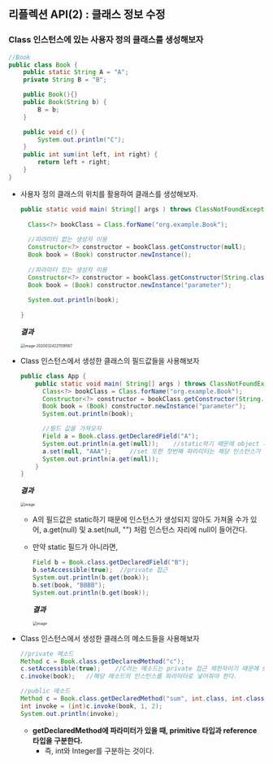 ## 리플렉션 API(2) : 클래스 정보 수정

### Class 인스턴스에 있는 사용자 정의 클래스를 생성해보자

~~~java
//Book
public class Book {
    public static String A = "A";
    private String B = "B";

    public Book(){}
    public Book(String b) {
        B = b;
    }

    public void c() {
        System.out.println("C");
    }
    public int sum(int left, int right) {
        return left + right;
    }
}
~~~



- 사용자 정의 클래스의 위치를 활용하여 클래스를 생성해보자.

  ~~~java
  public static void main( String[] args ) throws ClassNotFoundException, NoSuchMethodException, IllegalAccessException, InvocationTargetException, InstantiationException {
    
    Class<?> bookClass = Class.forName("org.example.Book");
    
    //파라미터 없는 생성자 이용
    Constructor<?> constructor = bookClass.getConstructor(null);
    Book book = (Book) constructor.newInstance();
    
    //파라미터 있는 생성자 이용
    Constructor<?> constructor = bookClass.getConstructor(String.class);
    Book book = (Book) constructor.newInstance("parameter");
    
    System.out.println(book);
    
  }
  
  ~~~

  ***결과***

  <img src="/Users/mesung/Library/Application Support/typora-user-images/image-20200324221108587.png" alt="image-20200324221108587" style="zoom:50%;" />

  

- Class 인스턴스에서 생성한 클래스의 필드값들을 사용해보자

  ~~~java
  public class App {
      public static void main( String[] args ) throws ClassNotFoundException, NoSuchMethodException, IllegalAccessException, InvocationTargetException, InstantiationException, NoSuchFieldException {
        Class<?> bookClass = Class.forName("org.example.Book");
        Constructor<?> constructor = bookClass.getConstructor(String.class);
        Book book = (Book) constructor.newInstance("parameter");
        System.out.println(book);
  
        //필드 값을 가져오자
        Field a = Book.class.getDeclaredField("A");
        System.out.println(a.get(null));    //static하기 때문에 object 자리에 null을 넘겨준다.
        a.set(null, "AAA"); 	//set 또한 첫번째 파라미터는 해당 인스턴스가 들어가야하지만 static 필드이기 때문에 null이 들어간다.
        System.out.println(a.get(null));
      }
  }
  ~~~

  ***결과***

  <img src="https://user-images.githubusercontent.com/40616436/77429554-30335980-6e1d-11ea-85c5-e9c77049a322.png" alt="image" style="zoom:50%;" />

  - A의 필드값은 static하기 때문에 인스턴스가 생성되지 않아도 가져올 수가 있어, a.get(null) 및 a.set(null, "") 처럼 인스턴스 자리에 null이 들어간다.

  - 만약 static 필드가 아니라면,

    ~~~java
    Field b = Book.class.getDeclaredField("B");
    b.setAccessible(true);	//private 접근
    System.out.println(b.get(book));    
    b.set(book, "BBBB"); 
    System.out.println(b.get(book));
    ~~~

    ***결과***

    <img src="https://user-images.githubusercontent.com/40616436/77431729-74742900-6e20-11ea-929e-ca3324c30507.png" alt="image" style="zoom:50%;" />



- Class 인스턴스에서 생성한 클래스의 메소드들을 사용해보자

  ~~~java
  //private 메소드
  Method c = Book.class.getDeclaredMethod("c");
  c.setAccessible(true);	//C라는 메소드는 private 접근 제한자이기 때문에 setAccessible 설정한다.
  c.invoke(book);	//해당 매소드의 인스턴스를 파라미터로 넣어줘야 한다.
  
  //public 메소드
  Method c = Book.class.getDeclaredMethod("sum", int.class, int.class);
  int invoke = (int)c.invoke(book, 1, 2);
  System.out.println(invoke);
  ~~~

  - **getDeclaredMethod에 파라미터가 있을 때, primitive 타입과 reference 타입을 구분한다.**
    - 즉, int와 Integer를 구분하는 것이다.